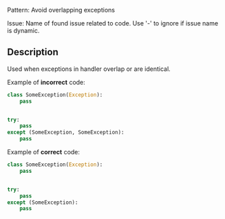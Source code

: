 Pattern: Avoid overlapping exceptions

Issue: Name of found issue related to code. Use '-' to ignore if issue name is dynamic.

## Description

Used when exceptions in handler overlap or are identical.


Example of **incorrect** code:

```python
class SomeException(Exception):
    pass


try:
    pass
except (SomeException, SomeException):
    pass
```

Example of **correct** code:

```python
class SomeException(Exception):
    pass


try:
    pass
except (SomeException):
    pass
```
